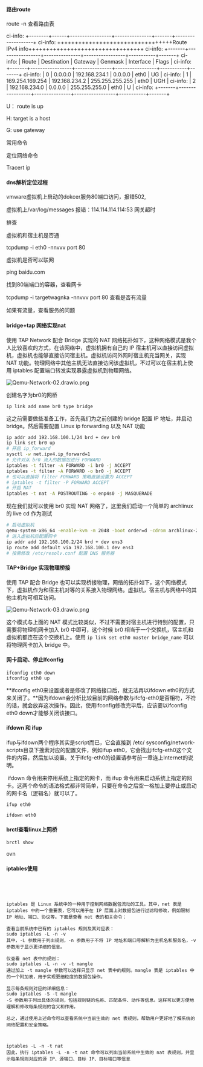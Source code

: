 #### 路由route

route -n 查看路由表

ci-info: +--------+------+-----------------+---------------+-------+-------------------+
ci-info: +++++++++++++++++++++++++++++++++Route IPv4 info+++++++++++++++++++++++++++++++++
ci-info: +-------+-----------------+---------------+-----------------+-----------+-------+
ci-info: | Route |   Destination   |    Gateway    |     Genmask     | Interface | Flags |
ci-info: +-------+-----------------+---------------+-----------------+-----------+-------+
ci-info: |   0   |     0.0.0.0     | 192.168.234.1 |     0.0.0.0     |    eth0   |   UG  |
ci-info: |   1   | 169.254.169.254 | 192.168.234.2 | 255.255.255.255 |    eth0   |  UGH  |
ci-info: |   2   |  192.168.234.0  |    0.0.0.0    |  255.255.255.0  |    eth0   |   U   |
ci-info: +-------+-----------------+---------------+-----------------+-----------+-------+



U：  route is up

H:  target is a host

G:  use gateway







常用命令

定位网络命令

Tracert  ip









#### dns解析定位过程

vmware虚拟机上启动的dokcer服务80端口访问，报错502, 

虚拟机上/var/log/messages    报错：114.114.114.114:53 网关超时

排查

虚拟机和宿主机是否通

tcpdump  -i eth0 -nnvvv port 80

虚拟机是否可以联网

ping baidu.com

找到80端端口的容器，查看网卡

tcpdump  -i targetwagnka -nnvvv port 80 查看是否有流量

如果有流量，查看服务的问题





#### bridge+tap 网络实现nat

使用 TAP Network 配合 Bridge 实现的 NAT 网络拓扑如下，这种网络模式是我个人比较喜欢的方式，在该网络中，虚拟机拥有自己的 IP 宿主机可以直接访问虚拟机，虚拟机也能够直接访问宿主机。虚拟机访问外网时宿主机充当网关，实现 NAT 功能。物理网络中其他主机无法直接访问该虚拟机，不过可以在宿主机上使用 iptables 配置端口转发实现暴露虚拟机到物理网络。

![Qemu-Network-02.drawio.png](./tap-tun连接.png)

创建名字为br0的网桥

```shell
ip link add name br0 type bridge
```

这之前需要做些准备工作，首先我们为之前创建的 bridge 配置 IP 地址，并启动 bridge。然后需要配置 Linux ip forwarding 以及 NAT 功能

```bash
ip addr add 192.168.100.1/24 brd + dev br0
ip link set br0 up
# 开启 ip_forward
sysctl -w net.ipv4.ip_forward=1
# 允许对从 br0 流入的数据包进行 FORWARD
iptables -t filter -A FORWARD -i br0 -j ACCEPT
iptables -t filter -A FORWARD -o br0 -j ACCEPT
# 也可以直接将 filter FORWARD 策略直接设置为 ACCEPT
# iptables -t filter -P FORWARD ACCEPT
# 开启 NAT
iptables -t nat -A POSTROUTING -o enp4s0 -j MASQUERADE
```

现在我们就可以使用 br0 实现 NAT 网络了，这里我们启动一个简单的 archlinux 的 live cd 作为测试

```bash
# 启动虚拟机
qemu-system-x86_64 -enable-kvm -m 2048 -boot order=d -cdrom archlinux-2021.10.01-x86_64.iso -nic bridge,br=br0,model=virtio-net-pci,mac=02:76:7d:d7:1e:3f
# 进入虚拟机后配置网卡
ip addr add 192.168.100.2/24 brd + dev ens3
ip route add default via 192.168.100.1 dev ens3
# 按需修改 /etc/resolv.conf 配置 DNS 服务器
```



#### TAP+Bridge 实现物理桥接

使用 TAP 配合 Bridge 也可以实现桥接物理，网络的拓扑如下，这个网络模式下，虚拟机作为和宿主机对等的关系接入物理网络。虚拟机，宿主机与网络中的其他主机均可相互访问。

![Qemu-Network-03.drawio.png](./物理桥接.png)

这个模式与上面的 NAT 模式比较类似，不过不需要对宿主机进行特别的配置，只需要将物理机网卡加入 br0 中即可，这个时候 br0 相当于一个交换机，宿主机和虚拟机都连在这个交换机上。使用 `ip link set eth0 master bridge_name` 可以将物理网卡加入 bridge 中。





#### 网卡启动、停止Ifconfig



```
ifconfig eth0 down
ifconfig eth0 up

```

**ifconfig eth0来设置或者是修改了网络接口后，就无法再以ifdown eth0的方式来关闭了。**因为ifdown会分析比较目前的网络参数与ifcfg-eth0是否相符，不符的话，就会放弃这次操作。因此，使用ifconfig修改完毕后，应该要以ifconfig eth0 down才能够关闭该接口。

#### ifdown 和 ifup

ifup与ifdown两个程序其实是script而已，它会直接到 /etc/ sysconfig/network-scripts目录下搜索对应的配置文件，例如ifup eth0，它会找出ifcfg-eth0这个文件的内容，然后加以设置。关于ifcfg-eth0的设置请参考前一章连上Internet的说明。

​    ifdown 命令用来停用系统上指定的网卡，而 ifup 命令用来启动系统上指定的网卡。这两个命令的语法格式都非常简单，只要在命令之后空一格加上要停止或启动的网卡名（逻辑名）就可以了。

```
ifup eth0

ifdown eth0
```





#### brctl查看linux上网桥

```
brctl show 

```









ovn



#### iptables使用



```




iptables 是 Linux 系统中的一种用于控制网络数据包流动的工具。其中，net 表是 iptables 中的一个重要表，它可以用于在 IP 层面上对数据包进行过滤和修改，例如限制 IP 地址、端口、协议等。下面是查看 net 表的相关命令：

查看当前系统中已有的 iptables 规则及其对应表：
sudo iptables -L -n -v
其中，-L 参数用于列出规则，-n 参数用于不将 IP 地址和端口号解析为主机名和服务名，-v 参数用于显示更详细的信息。

仅查看 net 表中的规则：
sudo iptables -L -n -v -t mangle
通过加上 -t mangle 参数可以选择只显示 net 表中的规则。mangle 表是 iptables 中的一个附加表，用于实现更细粒度的数据包操作。

显示每条规则对应的详细信息：
sudo iptables -S -t mangle
-S 参数用于列出具体的规则，包括规则链的名称、匹配条件、动作等信息。这样可以更方便地理解和修改每条规则的含义和作用。

总之，通过使用上述命令可以查看系统中当前生效的 net 表规则，帮助用户更好地了解系统的网络配置和安全策略。



iptables -L -n -t nat
因此，执行 iptables -L -n -t nat 命令可以列出当前系统中生效的 nat 表规则，并显示每条规则对应的源 IP、源端口、目标 IP、目标端口等信息

```













